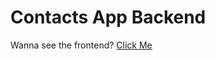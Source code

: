 # Contacts App Backend

Wanna see the frontend? [Click Me](https://github.com/daviesesiro/Contacts-app-frontend)
